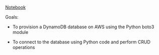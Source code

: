 [Notebook](NoSQL.ipynb)


Goals:


- To provision a DynamoDB database on AWS using the Python boto3 module


- To connect to the database using Python code and perform CRUD operations
